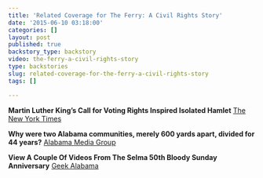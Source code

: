 ```yaml
---
title: 'Related Coverage for The Ferry: A Civil Rights Story'
date: '2015-06-10 03:18:00'
categories: []
layout: post
published: true
backstory_type: backstory
video: the-ferry-a-civil-rights-story
type: backstories
slug: related-coverage-for-the-ferry-a-civil-rights-story
tags: []

---
```

**Martin Luther King’s Call for Voting Rights Inspired Isolated Hamlet**
[The New York Times](http://www.nytimes.com/2015/03/09/us/gees-bend-alabama-martin-luther-king-voting-rights-1965.html?rref=collection%2Fcolumn%2Fretro-report&action=click&contentCollection=us&region=stream&module=stream_unit&contentPlacement=9&pgtype=collection)

**Why were two Alabama communities, merely 600 yards apart, divided for 44 years?**
[Alabama Media Group](http://www.al.com/opinion/index.ssf/2015/03/why_two_alabama_communities_me.html)

**View A Couple Of Videos From The Selma 50th Bloody Sunday Anniversary**
[Geek Alabama](http://geekalabama.com/2015/03/10/view-a-couple-of-videos-from-the-selma-50th-bloody-sunday-anniversary/)

